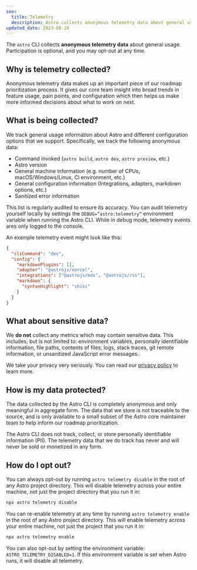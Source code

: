 ```yaml
---
seo:
  title: Telemetry
  description: Astro collects anonymous telemetry data about general usage to help inform our roadmap. Participation is optional and you may opt-out at any time.
updated_date: 2023-08-28
---
```


The `astro` CLI collects **anonymous telemetry data** about general usage. Participation is optional, and you may opt-out at any time.

## Why is telemetry collected?

Anonymous telemetry data makes up an important piece of our roadmap prioritization process. It gives our core team insight into broad trends in feature usage, pain points, and configuration which then helps us make more informed decisions about what to work on next.

## What is being collected?

We track general usage information about Astro and different configuration options that we support. Specifically, we track the following anonymous data:

- Command invoked (`astro build`, `astro dev`, `astro preview`, etc.)
- Astro version
- General machine information (e.g. number of CPUs, macOS/Windows/Linux, CI environment, etc.)
- General configuration information (Integrations, adapters, markdown options, etc.)
- Sanitized error information

This list is regularly audited to ensure its accuracy. You can audit telemetry yourself locally by settings the `DEBUG=”astro:telemetry”` environment variable when running the Astro CLI. While in debug mode, telemetry events ares only logged to the console.

An example telemetry event might look like this:

```json
{
  "cliCommand": "dev",
  "config": {
    "markdownPlugins": [],
    "adapter": "@astrojs/vercel",
    "integrations": ["@astrojs/mdx", "@astrojs/rss"],
    "markdown": {
      "syntaxHighlight": "shiki"
    }
  }
}
```

## What about sensitive data?

We **do not** collect any metrics which may contain sensitive data. This includes, but is not limited to: environment variables, personally identifiable information, file paths, contents of files, logs, stack traces, git remote information, or unsanitized JavaScript error messages.

We take your privacy very seriously. You can read our [privacy policy](https://astro.build/privacy/) to learn more.

## How is my data protected?

The data collected by the Astro CLI is completely anonymous and only meaningful in aggregate form. The data that we store is not traceable to the source, and is only available to a small subset of the Astro core maintainer team to help inform our roadmap prioritization.

The Astro CLI does not track, collect, or store personally identifiable information (PII). The telemetry data that we do track has never and will never be sold or monetized in any form.

## How do I opt out?

You can always opt-out by running `astro telemetry disable` in the root of any Astro project directory. This will disable telemetry across your entire machine, not just the project directory that you run it in:

```bash
npx astro telemetry disable
```

You can re-enable telemetry at any time by running `astro telemetry enable` in the root of any Astro project directory. This will enable telemetry across your entire machine, not just the project that you run it in:

```bash
npx astro telemetry enable
```

You can also opt-out by setting the environment variable: `ASTRO_TELEMETRY_DISABLED=1`. If this environment variable is set when Astro runs, it will disable all telemetry.
